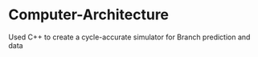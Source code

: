 # Computer-Architecture
Used C++ to create a cycle-accurate simulator for Branch prediction and data
